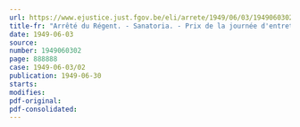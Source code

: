 ```yaml
---
url: https://www.ejustice.just.fgov.be/eli/arrete/1949/06/03/1949060302/justel
title-fr: "Arrêté du Régent. - Sanatoria. - Prix de la journée d'entretien (année 1949)"
date: 1949-06-03
source:
number: 1949060302
page: 888888
case: 1949-06-03/02
publication: 1949-06-30
starts:
modifies:
pdf-original:
pdf-consolidated:
---
```


